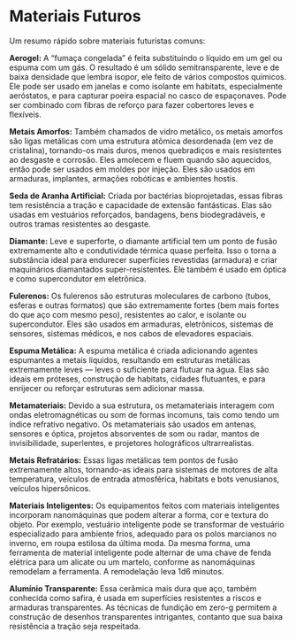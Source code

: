 # Materiais Futuros

Um resumo rápido sobre materiais futuristas comuns:

<!--sort-->

**Aerogel:** A “fumaça congelada” é feita substituindo o líquido em um gel ou espuma com um gás. O resultado é um sólido semitransparente, leve e de baixa densidade que lembra isopor, ele feito de vários compostos químicos. Ele pode ser usado em janelas e como isolante em habitats, especialmente aeróstatos, e para capturar poeira espacial no casco de espaçonaves. Pode ser combinado com fibras de reforço para fazer cobertores leves e flexíveis.

**Metais Amorfos:** Também chamados de vidro metálico, os metais amorfos são ligas metálicas com uma estrutura atômica desordenada (em vez de cristalina), tornando-os mais duros, menos quebradiços e mais resistentes ao desgaste e corrosão. Eles amolecem e fluem quando são aquecidos, então pode ser usados em moldes por injeção. Eles são usados em armaduras, implantes, armações robóticas e ambientes hostis.

**Seda de Aranha Artificial:** Criada por bactérias bioprojetadas, essas fibras tem resistência a tração e capacidade de extensão fantásticas. Elas são usadas em vestuários reforçados, bandagens, bens biodegradáveis, e outros tramas resistentes ao desgaste.

**Diamante:** Leve e superforte, o diamante artificial tem um ponto de fusão extremamente alto e condutividade térmica quase perfeita. Isso o torna a substância ideal para endurecer superfícies revestidas (armadura) e criar maquinários diamantados super-resistentes. Ele também é usado em óptica e como supercondutor em eletrônica.

**Fulerenos:** Os fulerenos são estruturas moleculares de carbono (tubos, esferas e outras formatos) que são extremamente fortes (bem mais fortes do que aço com mesmo peso), resistentes ao calor, e isolante ou supercondutor. Eles são usados em armaduras, eletrônicos, sistemas de sensores, sistemas médicos, e nos cabos de elevadores espaciais.

**Espuma Metálica:** A espuma metálica é criada adicionando agentes espumantes a metais líquidos, resultando em estruturas metálicas extremamente leves — leves o suficiente para flutuar na água. Elas são ideais em próteses, construção de habitats, cidades flutuantes, e para enrijecer ou reforçar estruturas sem adicionar massa.

**Metamateriais:** Devido a sua estrutura, os metamateriais interagem com ondas eletromagnéticas ou som de formas incomuns, tais como tendo um índice refrativo negativo. Os metamateriais são usados em antenas, sensores e óptica, projetos absorventes de som ou radar, mantos de invisibilidade, superlentes, e projetores holográficos ultrarrealistas.

**Metais Refratários:** Essas ligas metálicas tem pontos de fusão extremamente altos, tornando-as ideais para sistemas de motores de alta temperatura, veículos de entrada atmosférica, habitats e bots venusianos, veículos hipersônicos.

**Materiais Inteligentes:** Os equipamentos feitos com materiais inteligentes incorporam nanomáquinas que podem alterar a forma, cor e textura do objeto. Por exemplo, vestuário inteligente pode se transformar de vestuário especializado para ambiente frios, adequado para os polos marcianos no inverno, em roupa estilosa da última moda. Da mesma forma, uma ferramenta de material inteligente pode alternar de uma chave de fenda elétrica para um alicate ou um martelo, conforme as nanomáquinas remodelam a ferramenta. A remodelação leva 1d6 minutos.

**Alumínio Transparente:** Essa cerâmica mais dura que aço, também conhecida como safira, é usada em superfícies resistentes a riscos e armaduras transparentes. As técnicas de fundição em zero-g permitem a construção de desenhos transparentes intrigantes, contanto que sua baixa resistência a tração seja respeitada.

<!--sort-end-->
